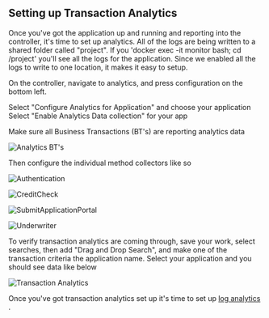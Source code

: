 ## Setting up Transaction Analytics
Once you've got the application up and running and reporting into the controller, it's
time to set up analytics. All of the logs are being written to a shared folder called "project". If you 'docker exec -it monitor bash; cd /project' you'll see all the logs for the application. Since we enabled all the logs to write to one location, it makes it easy to setup.

On the controller, navigate to analytics, and press configuration on the bottom left.

Select "Configure Analytics for Application" and choose your application
Select "Enable Analytics Data collection" for your app

Make sure all Business Transactions (BT's) are reporting analytics data

![Analytics BT's](./assets/images/11.png)

Then configure the individual method collectors like so

![Authentication](./assets/images/12.png)

![CreditCheck](./assets/images/13.png)

![SubmitApplicationPortal](./assets/images/14.png)

![Underwriter](./assets/images/16.png)

To verify transaction analytics are coming through, save your work, select searches, then add "Drag and Drop Search", and make one of the transaction criteria the application name. Select your application and you should see data like below

![Transaction Analytics](./assets/images/15.png)

Once you've got transaction analytics set up it's time to set up [log analytics](https://github.com/linuxnomad/AD-Capital-Kube/blob/master/KubernetesWalkthrough/4.md) .
